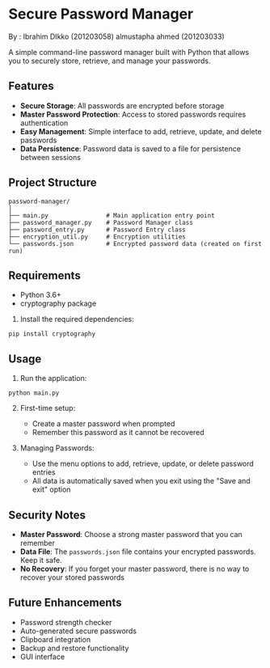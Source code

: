 # Secure Password Manager

By : Ibrahim DIkko (201203058)
     almustapha ahmed (201203033)
      
A simple command-line password manager built with Python that allows you to securely store, retrieve, and manage your passwords.

## Features

- **Secure Storage**: All passwords are encrypted before storage
- **Master Password Protection**: Access to stored passwords requires authentication
- **Easy Management**: Simple interface to add, retrieve, update, and delete passwords
- **Data Persistence**: Password data is saved to a file for persistence between sessions

## Project Structure

```
password-manager/
│
├── main.py                # Main application entry point
├── password_manager.py    # Password Manager class
├── password_entry.py      # Password Entry class
├── encryption_util.py     # Encryption utilities
└── passwords.json         # Encrypted password data (created on first run)
```

## Requirements

- Python 3.6+
- cryptography package

1. Install the required dependencies:
```
pip install cryptography
```

## Usage

1. Run the application:
```
python main.py
```

2. First-time setup:
   - Create a master password when prompted
   - Remember this password as it cannot be recovered

3. Managing Passwords:
   - Use the menu options to add, retrieve, update, or delete password entries
   - All data is automatically saved when you exit using the "Save and exit" option

## Security Notes

- **Master Password**: Choose a strong master password that you can remember
- **Data File**: The `passwords.json` file contains your encrypted passwords. Keep it safe.
- **No Recovery**: If you forget your master password, there is no way to recover your stored passwords

## Future Enhancements

- Password strength checker
- Auto-generated secure passwords
- Clipboard integration
- Backup and restore functionality
- GUI interface